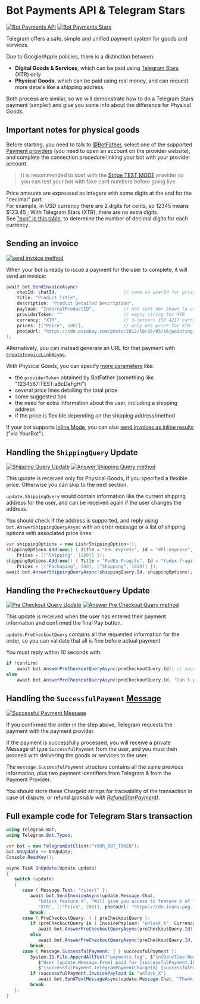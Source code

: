 # Bot Payments API & Telegram Stars

[![Bot Payments API](https://img.shields.io/badge/Bot_Payments_API-Physical_Goods_-blue.svg?style=flat-square)](https://core.telegram.org/bots/payments)
[![Bot Payments Stars](https://img.shields.io/badge/Bot_Payments_API-Digital_Goods-blue.svg?style=flat-square)](https://core.telegram.org/bots/payments)

Telegram offers a safe, simple and unified payment system for goods and services.

Due to Google/Apple policies, there is a distinction between:
- **Digital Goods & Services**, which can be paid using [Telegram Stars](https://telegram.org/blog/telegram-stars) (XTR) only
- **Physical Goods**, which can be paid using real money, and can request more details like a shipping address.

Both process are similar, so we will demonstrate how to do a Telegram Stars payment (simpler) and give you some info about the difference for Physical Goods.

## Important notes for physical goods

Before starting, you need to talk to [@BotFather](https://t.me/BotFather), select one of the supported
[Payment providers](https://core.telegram.org/bots/payments#supported-payment-providers)
(you need to open an account on the provider website), and complete the connection procedure
linking your bot with your provider account.
>It is recommended to start with the [Stripe TEST MODE](https://core.telegram.org/bots/payments#testing-payments-the-39stripe-test-mode-39-provider)
provider so you can test your bot with fake card numbers before going live.

Price amounts are expressed as integers with some digits at the end for the "decimal" part.  
For example, in USD currency there are 2 digits for cents, so 12345 means $123.45 ; With Telegram Stars (XTR), there are no extra digits.  
See ["exp" in this table](https://core.telegram.org/bots/payments/currencies.json), to determine the number of decimal digits for each currency.

## Sending an invoice
[![send invoice method](https://img.shields.io/badge/Bot_API_method-sendInvoice-blue.svg?style=flat-square)](https://core.telegram.org/bots/api#sendinvoice)

When your bot is ready to issue a payment for the user to complete, it will send an invoice:
```csharp
await bot.SendInvoiceAsync(
    chatId: chatId,                         // same as userId for private chat
    title: "Product Title",
    description: "Product Detailed Description",
    payload: "InternalProductID",           // not sent nor shown to user
    providerToken: ""                       // empty string for XTR
    currency: "XTR",                        // 3-letters ISO 4217 currency
    prices: [("Price", 500)],               // only one price for XTR
    photoUrl: "https://cdn.pixabay.com/photo/2012/10/26/03/16/painting-63186_1280.jpg",
);
```

Alternatively, you can instead generate an URL for that payment with [`CreateInvoiceLinkAsync`](https://core.telegram.org/bots/api#createinvoicelink).

With Physical Goods, you can specify [more parameters](https://core.telegram.org/bots/api#sendinvoice) like:
- the `providerToken` obtained by BotFather (something like "1234567:TEST:aBcDeFgHi")
- several price lines detailing the total price
- some suggested tips
- the need for extra information about the user, including a shipping address
- if the price is flexible depending on the shipping address/method

If your bot supports [Inline Mode](../3/inline.md), you can also [send invoices as inline results](https://core.telegram.org/bots/api#inputinvoicemessagecontent) ("via YourBot").

## Handling the `ShippingQuery` Update

[![Shipping Query Update](https://img.shields.io/badge/Bot_API_update-ShippingQuery-blue.svg?style=flat-square)](https://core.telegram.org/bots/api#shippingquery)
[![Answer Shipping Query method](https://img.shields.io/badge/Bot_API_method-answerShippingQuery-blue.svg?style=flat-square)](https://core.telegram.org/bots/api#answershippingquery)

This update is received only for Physical Goods, if you specified a flexible price.
Otherwise you can skip to the next section.

`update.ShippingQuery` would contain information like the current shipping address for the user, and can be received again if the user changes the address.

You should check if the address is supported, and reply using `bot.AnswerShippingQueryAsync` with an error message or a list of shipping options with associated price lines:
```csharp
var shippingOptions = new List<ShippingOption>();
shippingOptions.Add(new() { Title = "DHL Express", Id = "dhl-express",
    Prices = [("Shipping", 1200)] });
shippingOptions.Add(new() { Title = "FedEx Fragile", Id = "fedex-fragile",
    Prices = [("Packaging", 500), ("Shipping", 1800)] });
await bot.AnswerShippingQueryAsync(shippingQuery.Id, shippingOptions);
```

## Handling the `PreCheckoutQuery` Update

[![Pre Checkout Query Update](https://img.shields.io/badge/Bot_API_update-PreCheckoutQuery-blue.svg?style=flat-square)](https://core.telegram.org/bots/api#precheckoutquery)
[![Answer Pre Checkout Query method](https://img.shields.io/badge/Bot_API_method-answerPreCheckoutQuery-blue.svg?style=flat-square)](https://core.telegram.org/bots/api#answerprecheckoutquery)

This update is received when the user has entered their payment information and confirmed the final Pay button.

`update.PreCheckoutQuery` contains all the requested information for the order, so you can validate that all is fine before actual payment

You must reply within 10 seconds with:
```csharp
if (confirm)
    await bot.AnswerPreCheckoutQueryAsync(preCheckoutQuery.Id); // success
else
    await bot.AnswerPreCheckoutQueryAsync(preCheckoutQuery.Id, "Can't process your order: <REASON>");
```

## Handling the `SuccessfulPayment` <u>Message</u>

[![Successful Payment Message](https://img.shields.io/badge/Bot_API_message-SuccessfulPayment-blue.svg?style=flat-square)](https://core.telegram.org/bots/api#successfulpayment)

If you confirmed the order in the step above, Telegram requests the payment with the payment provider.

If the payment is successfully processed, you will receive a private Message of type `SuccessfulPayment` from the user, and you must then proceed with delivering the goods or services to the user.

The `message.SuccessfulPayment` structure contains all the same previous information, plus two payment identifiers from Telegram & from the Payment Provider.

You should store these ChargeId strings for traceability of the transaction in case of dispute, or refund _(possible with [RefundStarPayment](https://core.telegram.org/bots/api#refundstarpayment))_.

## Full example code for Telegram Stars transaction

```csharp
using Telegram.Bot;
using Telegram.Bot.Types;

var bot = new TelegramBotClient("YOUR_BOT_TOKEN");
bot.OnUpdate += OnUpdate;
Console.ReadKey();

async Task OnUpdate(Update update)
{
   switch (update)
   {
      case { Message.Text: "/start" }:
         await bot.SendInvoiceAsync(update.Message.Chat,
            "Unlock feature X", "Will give you access to feature X of this bot", "unlock_X", "",
            "XTR", [("Price", 200)], photoUrl: "https://cdn-icons-png.flaticon.com/512/891/891386.png");
         break;
      case { PreCheckoutQuery: { } preCheckoutQuery }:
         if (preCheckoutQuery is { InvoicePayload: "unlock_X", Currency: "XTR", TotalAmount: 200 })
            await bot.AnswerPreCheckoutQueryAsync(preCheckoutQuery.Id); // success
         else
            await bot.AnswerPreCheckoutQueryAsync(preCheckoutQuery.Id, "Invalid order");
         break;
      case { Message.SuccessfulPayment: { } successfulPayment }:
         System.IO.File.AppendAllText("payments.log", $"\n{DateTime.Now}: " +
            $"User {update.Message.From} paid for {successfulPayment.InvoicePayload}: " +
            $"{successfulPayment.TelegramPaymentChargeId} {successfulPayment.ProviderPaymentChargeId}");
         if (successfulPayment.InvoicePayload is "unlock_X")
            await bot.SendTextMessageAsync(update.Message.Chat, "Thank you! Feature X is unlocked");
         break;
   };
}
```